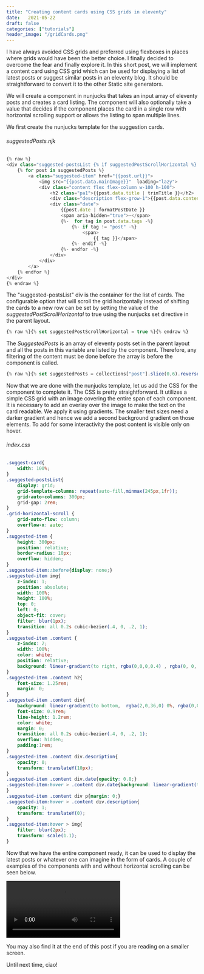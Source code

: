 ```yaml
---
title: "Creating content cards using CSS grids in eleventy"
date:   2021-05-22
draft: false
categories: ["tutorials"]
header_image: "/gridCards.png"
---
```


I have always avoided CSS grids and preferred using flexboxes in places where grids would have been the better choice. I finally decided to overcome the fear and finally explore it. In this short post, we will implement a content card using CSS grid which can be used for displaying a list of latest posts or suggest similar posts in an eleventy blog. It should be straightforward to convert it to the other Static site generators.  

We will create a component in nunjucks that takes an input array of eleventy posts and creates a card listing. The component will also optionally take a value that decides if the component places the card in a single row with horizontal scrolling support or allows the listing to span multiple lines.

We first create the nunjucks template for the suggestion cards.

###### suggestedPosts.njk

```js
{% raw %}
<div class="suggested-postsList {% if suggestedPostScrollHorizontal %} grid-horizontal-scroll {% endif %}">
	{% for post in suggestedPosts %}
		<a class="suggested-item" href="{{post.url}}">
			<img src="{{post.data.mainImage}}"  loading="lazy">
			<div class="content flex flex-column w-100 h-100">
				<h2 class="pa1">{{post.data.title | trimTitle }}</h2>
				<div class="description flex-grow-1">{{post.data.content | trimContent | safe }}</div>
				<div class="date">
					{{post.date | formatPostDate }}
					<span aria-hidden="true">⋅</span>
					{%-  for tag in post.data.tags -%}
						{%- if tag != "post" -%}
							<span>
								{{ tag }}</span>
						{%- endif -%}
					{%- endfor -%}
				</div>
			</div>
		</a>
	{% endfor %}
</div>
{% endraw %}
```

The "suggested-postsList" div is the container for the list of cards. The configurable option that will scroll the grid horizontally instead of shifting the cards to a new row can be set by setting the value of the _suggestedPostScrollHorizontal_ to true using the nunjucks set directive in the parent layout.

```js
{% raw %}{% set suggestedPostScrollHorizontal = true %}{% endraw %}
```

The _SuggestedPosts_ is an array of eleventy posts set in the parent layout and all the posts in this variable are listed by the component. Therefore, any filtering of the content must be done before the array is before the component is called.

```js
{% raw %}{% set suggestedPosts = collections["post"].slice(0,6).reverse() %}{% endraw %}
```

Now that we are done with the nunjucks template, let us add the CSS for the component to complete it. The CSS is pretty straightforward. It utilizes a simple CSS grid with an image covering the entire span of each component. It is necessary to add an overlay over the image to make the text on the card readable. We apply it using gradients. The smaller text sizes need a darker gradient and hence we add a second background gradient on those elements. To add for some interactivity the post content is visible only on hover. 

###### index.css

```css
.suggest-card{
	width: 100%;
}
.suggested-postsList{
	display: grid;
	grid-template-columns: repeat(auto-fill,minmax(245px,1fr));
	grid-auto-columns: 300px;
	grid-gap: 2rem;
}
.grid-horizontal-scroll {
	grid-auto-flow: column;
	overflow-x: auto;
}
.suggested-item {
	height: 300px;
	position: relative;
	border-radius: 10px;
	overflow: hidden;
}
.suggested-item::before{display: none;}
.suggested-item img{
	z-index: 1;
	position: absolute;
	width: 100%;
	height: 100%;
	top: 0;
	left: 0;
	object-fit: cover;
	filter: blur(1px);
	transition: all 0.2s cubic-bezier(.4, 0, .2, 1);
}
.suggested-item .content {
	z-index: 2;
	width: 100%;
	color: white;
	position: relative;
	background: linear-gradient(to right, rgba(0,0,0,0.4) , rgba(0, 0, 0, 0.4));
}
.suggested-item .content h2{
	font-size: 1.25rem;
	margin: 0;
}
.suggested-item .content div{
	background: linear-gradient(to bottom,  rgba(2,0,36,0) 0%, rgba(0,0,0,0.12) 10%, rgba(0,0,0,0.2));
	font-size: 0.9rem;
	line-height: 1.2rem;
	color: white;
	margin: 0;
	transition: all 0.2s cubic-bezier(.4, 0, .2, 1);
	overflow: hidden;
	padding:1rem;
}
.suggested-item .content div.description{
	opacity: 0;
	transform: translateY(10px);
}
.suggested-item .content div.date{opacity: 0.8;}
.suggested-item:hover > .content div.date{background: linear-gradient(to bottom,  rgba(2,0,36,0.2), rgba(0,0,0,0.2))
}
.suggested-item .content div p{margin: 0;}
.suggested-item:hover > .content div.description{
	opacity: 1;
	transform: translateY(0);
}
.suggested-item:hover > img{
	filter: blur(2px);
	transform: scale(1.1);
}
```

Now that we have the entire component ready, it can be used to display the latest posts or whatever one can imagine in the form of cards. A couple of examples of the components with and without horizontal scrolling can be seen below.

<video controls autoplay>
  <source src="/card-scroll.webm" type="video/webm">
  Your browser does not support the video tag.
</video>

You may also find it at the end of this post if you are reading on a smaller screen.

Until next time, ciao!